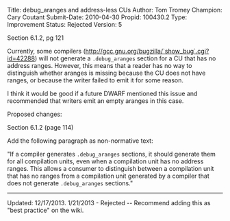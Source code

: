 Title:       debug_aranges and address-less CUs
Author:      Tom Tromey
Champion:    Cary Coutant
Submit-Date: 2010-04-30
Propid:      100430.2
Type:        Improvement
Status:      Rejected
Version:     5

Section 6.1.2, pg 121

Currently, some compilers (http://gcc.gnu.org/bugzilla/`show_bug`.cgi?id=42288)
will not generate a `.debug_aranges` section for a CU that has no address
ranges.  However, this means that a reader has no way to distinguish
whether aranges is missing because the CU does not have ranges, or because
the writer failed to emit it for some reason.

I think it would be good if a future DWARF mentioned this issue and
recommended that writers emit an empty aranges in this case.

Proposed changes:

Section 6.1.2 (page 114)

Add the following paragraph as non-normative text:

"If a compiler generates `.debug_aranges` sections, it should generate them
for all compilation units, even when a compilation unit has no address
ranges. This allows a consumer to distinguish between a compilation unit
that has no ranges from a compilation unit generated by a compiler that
does not generate `.debug_aranges` sections."

---
Updated: 12/17/2013.
1/21/2013 - Rejected -- Recommend adding this as "best practice" on the wiki.
